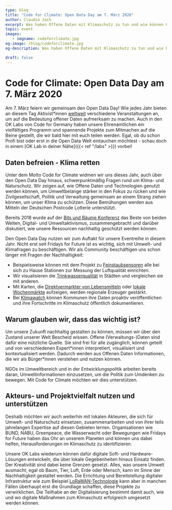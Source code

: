 ```yaml
---
type: blog
title: "Code for Climate: Open Data Day am 7. März 2020"
author: Claudia Jach
excerpt: Was haben Offene Daten mit Klimaschutz zu tun und wie können Offene Daten Naturschutz begünstigen? Diesen und weiteren Fragen wollen wir uns dieses Jahr unter dem Motto „Code for Climate“ widmen. Kickoff ist der Open Data Day am 7. März!
topic: event
images:
   - imgname: codeforclimate.jpg
og-image: /blog/codeforclimate.jpg
og-description: Was haben Offene Daten mit Klimaschutz zu tun und wie können Offene Daten Naturschutz begünstigen? Diesen und weiteren Fragen wollen wir uns dieses Jahr unter dem Motto „Code for Climate“ widmen. Kickoff ist der Open Data Day am 7. März!

draft: false
---
```


# Code for Climate: Open Data Day am 7. März 2020

Am 7. März feiern wir gemeinsam den Open Data Day! Wie jedes Jahr bieten an diesem Tag Aktivist\*innen [weltweit](https://opendataday.org/de/#map) verschiedene Veranstaltungen an, um auf die Bedeutung offener Daten aufmerksam zu machen. Auch in den OK Labs von Code for Germany haben unsere Ehrenamtlichen ein vielfältiges Programm und spannende Projekte zum Mitmachen auf die Beine gestellt, die wir bald hier mit euch teilen werden. Egal, ob du schon Profi bist oder erst in die Open Data Welt eintauchen möchtest - schau doch in einem [OK Lab in deiner Nähe]({{< ref "/labs" >}}) vorbei!

## Daten befreien - Klima retten

Unter dem Motto Code for Climate widmen wir uns dieses Jahr, auch über den Open Data Day hinaus, schwerpunktmäßig Fragen rund um Klima- und Naturschutz. Wir zeigen auf, wie Offene Daten und Technologien genutzt werden können, um Umweltbelange stärker in den Fokus zu rücken und wie Zivilgesellschaft, Politik und Verwaltung gemeinsam an einem Strang ziehen können, um unser Klima zu schützen. Diese Bemühungen werden aus Mitteln der Deutschen Postcode Lotterie unterstützt.

Bereits 2018 wurde auf der [Bits und Bäume Konferenz](https://okfn.de/blog/2019/07/bits-und-baeume-publikation/) das Beste von beiden Welten, Digital- und Umweltaktivismus, zusammengebracht und darüber diskutiert, wie unsere Ressourcen nachhaltig geschützt werden können.

Den Open Data Day nutzen wir zum Auftakt für unsere Eventreihe in diesem Jahr. Nicht erst seit Fridays for Future ist es wichtig, sich mit Umwelt- und Klimafragen zu beschäftigen. Wir als Community beschäftigen uns schon länger mit Fragen der Nachhaltigkeit:

* Beispielsweise können mit dem Projekt zu [Feinstaubsensoren](https://luftdaten.info/) alle bei sich zu Hause Stationen zur Messung der Luftqualität einrichten.
* Wir visualisieren die [Trinkwasserqualität](https://trinkwasser.codefor.de/) in Städten und vergleichen sie mit anderen.
* Mit Karten, die [Direktvermarkter von Lebensmitteln](https://farmshops.eu/) oder [lokale Wochenmärkte](https://wo-ist-markt.de/#karlsruhe) aufzeigen, werden regionale Erzeuger gestärkt.
* Bei [Klimawatch](https://klimawatch.codefor.de/) können Kommunen ihre Daten proaktiv veröffentlichen und ihre Fortschritte im Klimaschutz öffentlich dokumentieren.

## Warum glauben wir, dass das wichtig ist?

Um unsere Zukunft nachhaltig gestalten zu können, müssen wir über den Zustand unserer Welt Bescheid wissen. Offene (Verwaltungs-)Daten sind dafür eine nützliche Quelle. Sie sind frei für alle zugänglich, können geteilt und von verschiedenen Expert\*innen interpretiert, visualisiert und kontextualisiert werden. Dadurch werden aus Offenen Daten Informationen, die wir als Bürger\*innen verstehen und nutzen können.

NGOs im Umweltbereich und in der Entwicklungspolitik arbeiten bereits daran, Umweltinformationen einzusetzen, um die Politik zum Umdenken zu bewegen. Mit Code for Climate möchten wir dies unterstützen.

## Akteurs- und Projektvielfalt nutzen und unterstützen

Deshalb möchten wir auch weiterhin mit lokalen Akteuren, die sich für Umwelt- und Naturschutz einsetzen, zusammenarbeiten und von ihrer teils jahrelangen Expertise auf diesen Gebieten lernen. Organisationen wie BUND, NABU, Greenpeace, die Wasserwacht oder Bewegungen wie Fridays for Future haben das Ohr an unserem Planeten und können uns dabei helfen, Herausforderungen im Klimaschutz zu identifizieren.

Unsere OK Labs wiederum können dafür digitale Soft- und Hardware-Lösungen entwickeln, die über lokale Gegebenheiten hinaus Einsatz finden. Der Kreativität sind dabei keine Grenzen gesetzt. Alles, was unsere Umwelt ausmacht, egal ob Baum, Tier, Luft, Erde oder Mensch, kann im Sinne der Nachhaltigkeit gestaltet werden. Die Errichtung und Bereitstellung digitaler Infrastruktur wie zum Beispiel [LoRaWAN-Technologie](https://media.ccc.de/v/bub2018-140-smart_country_lorawan) kann aber in manchen Fällen überhaupt erst die Grundlage schaffen, diese Projekte zu verwirklichen. Die Teilhabe an der Digitalisierung bestimmt damit auch, wie und wo digitale Maßnahmen zum Klimaschutz erfolgreich umgesetzt werden können.
